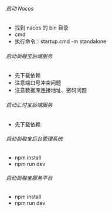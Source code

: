 ###### 启动 Nacos

- 找到 nacos 的 bin 目录
- cmd
- 执行命令：startup.cmd -m standalone

###### 启动尚融宝后端服务

- 先下载依赖
- 注意端口号冲突问题
- 注意数据库连接地址、密码问题

###### 启动汇付宝后端服务

- 先下载依赖

###### 启动尚融宝后台管理系统

- npm install
- npm run dev

###### 启动尚融宝服务平台

- npm install
- npm run dev